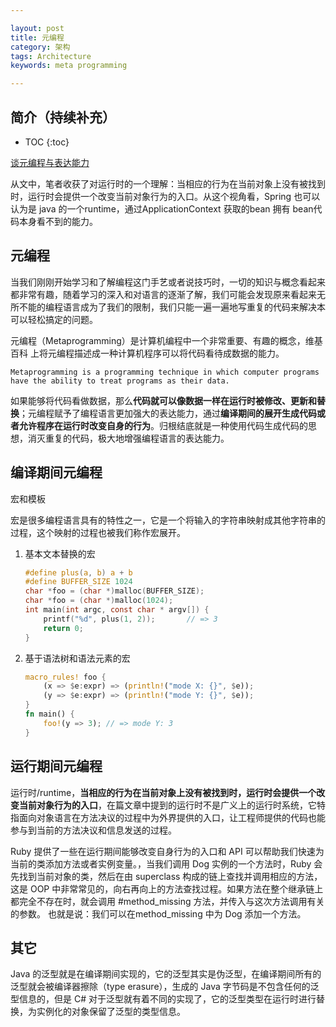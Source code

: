 ```yaml
---

layout: post
title: 元编程
category: 架构
tags: Architecture
keywords: meta programming

---
```


## 简介（持续补充）

* TOC
{:toc}

[谈元编程与表达能力](https://mp.weixin.qq.com/s/SUV6vBaqwu19-xYzkG4SxA)

从文中，笔者收获了对运行时的一个理解：当相应的行为在当前对象上没有被找到时，运行时会提供一个改变当前对象行为的入口。从这个视角看，Spring 也可以认为是 java 的一个runtime，通过ApplicationContext 获取的bean 拥有 bean代码本身看不到的能力。

## 元编程

当我们刚刚开始学习和了解编程这门手艺或者说技巧时，一切的知识与概念看起来都非常有趣，随着学习的深入和对语言的逐渐了解，我们可能会发现原来看起来无所不能的编程语言成为了我们的限制，我们只能一遍一遍地写重复的代码来解决本可以轻松搞定的问题。

元编程（Metaprogramming）是计算机编程中一个非常重要、有趣的概念，维基百科 上将元编程描述成一种计算机程序可以将代码看待成数据的能力。

`Metaprogramming is a programming technique in which computer programs have the ability to treat programs as their data.`

如果能够将代码看做数据，那么**代码就可以像数据一样在运行时被修改、更新和替换**；元编程赋予了编程语言更加强大的表达能力，通过**编译期间的展开生成代码或者允许程序在运行时改变自身的行为**。归根结底就是一种使用代码生成代码的思想，消灭重复的代码，极大地增强编程语言的表达能力。

## 编译期间元编程

宏和模板


宏是很多编程语言具有的特性之一，它是一个将输入的字符串映射成其他字符串的过程，这个映射的过程也被我们称作宏展开。

1. 基本文本替换的宏

    ```c
    #define plus(a, b) a + b
    #define BUFFER_SIZE 1024
    char *foo = (char *)malloc(BUFFER_SIZE);
    char *foo = (char *)malloc(1024);
    int main(int argc, const char * argv[]) {
        printf("%d", plus(1, 2));       // => 3
        return 0;
    }
    ```

2. 基于语法树和语法元素的宏

    ```rust
    macro_rules! foo {
        (x => $e:expr) => (println!("mode X: {}", $e));
        (y => $e:expr) => (println!("mode Y: {}", $e));
    }
    fn main() {
        foo!(y => 3); // => mode Y: 3
    }
    ```

## 运行期间元编程

运行时/runtime，**当相应的行为在当前对象上没有被找到时，运行时会提供一个改变当前对象行为的入口**，在篇文章中提到的运行时不是广义上的运行时系统，它特指面向对象语言在方法决议的过程中为外界提供的入口，让工程师提供的代码也能参与到当前的方法决议和信息发送的过程。

Ruby 提供了一些在运行期间能够改变自身行为的入口和 API 可以帮助我们快速为当前的类添加方法或者实例变量。，当我们调用 Dog 实例的一个方法时，Ruby 会先找到当前对象的类，然后在由 superclass 构成的链上查找并调用相应的方法，这是 OOP 中非常常见的，向右再向上的方法查找过程。如果方法在整个继承链上都完全不存在时，就会调用 #method_missing 方法，并传入与这次方法调用有关的参数。 也就是说：我们可以在method_missing 中为 Dog 添加一个方法。

## 其它

Java 的泛型就是在编译期间实现的，它的泛型其实是伪泛型，在编译期间所有的泛型就会被编译器擦除（type erasure），生成的 Java 字节码是不包含任何的泛型信息的，但是 C# 对于泛型就有着不同的实现了，它的泛型类型在运行时进行替换，为实例化的对象保留了泛型的类型信息。